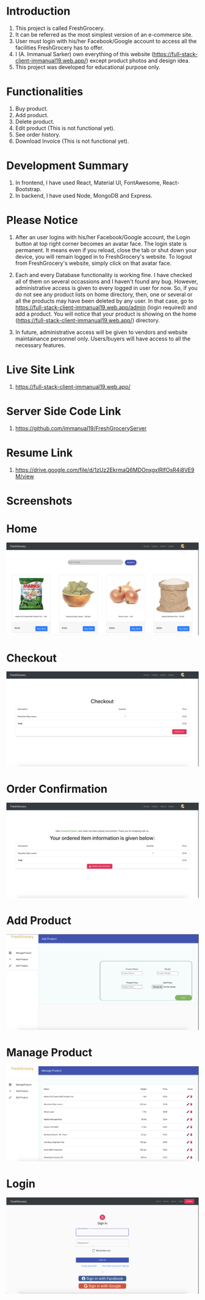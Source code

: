 # Introduction

1. This project is called FreshGrocery.
2. It can be referred as the most simplest version of an e-commerce site.
3. User must login with his/her Facebook/Google account to access all the facilities FreshGrocery has to offer.
4. I (A. Immanual Sarker) own everything of this website (https://full-stack-client-immanual19.web.app/) except product photos and design idea.
5. This project was developed for educational purpose only.

# Functionalities

1. Buy product.
2. Add product.
3. Delete product.
4. Edit product (This is not functional yet).
5. See order history.
6. Download Invoice (This is not functional yet).

# Development Summary

1. In frontend, I have used React, Material UI, FontAwesome, React-Bootstrap.
2. In backend, I have used Node, MongoDB and Express.

# Please Notice

1. After an user logins with his/her Facebook/Google account, the Login button at top right corner becomes an avatar face. The login state is permanent. It means even if you reload, close the tab or shut down your device, you will remain logged in to FreshGrocery's website. To logout from FreshGrocery's website, simply click on that avatar face.

2. Each and every Database functionality is working fine. I have checked all of them on several occassions and I haven't found any bug. However, administrative access is given to every logged in user for now. So, if you do not see any product lists on home directory, then, one or several or all the products may have been deleted by any user. In that case, go to https://full-stack-client-immanual19.web.app/admin (login required) and add a product. You will notice that your product is showing on the home (https://full-stack-client-immanual19.web.app/) directory.

3. In future, administrative access will be given to vendors and website maintainance personnel only. Users/buyers will have access to all the necessary features.

# Live Site Link

1. https://full-stack-client-immanual19.web.app/

# Server Side Code Link

1. https://github.com/immanual19/FreshGroceryServer

# Resume Link

1. https://drive.google.com/file/d/1zUz2EkrmaQ6MDOnxgxlRlfOsR4i8VE9M/view

# Screenshots

# Home

![Alt text](https://raw.githubusercontent.com/immanual19/FreshGroceryClient/main/src/Screenshot/Home.png "Optional title")

# Checkout

![Alt text](https://raw.githubusercontent.com/immanual19/FreshGroceryClient/main/src/Screenshot/Checkout.png "Optional title")

# Order Confirmation

![Alt text](https://raw.githubusercontent.com/immanual19/FreshGroceryClient/main/src/Screenshot/OrderConfirm.png "Optional title")

# Add Product

![Alt text](https://raw.githubusercontent.com/immanual19/FreshGroceryClient/main/src/Screenshot/AddProduct.png "Optional title")

# Manage Product

![Alt text](https://raw.githubusercontent.com/immanual19/FreshGroceryClient/main/src/Screenshot/ManageProduct.png "Optional title")

# Login

![Alt text](https://raw.githubusercontent.com/immanual19/FreshGroceryClient/main/src/Screenshot/Login.png "Optional title")
